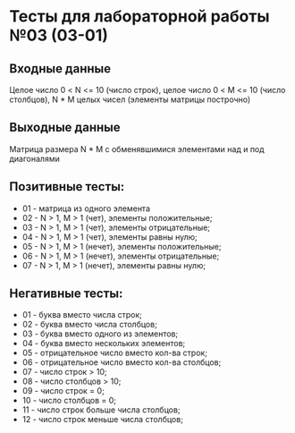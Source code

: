# Тесты для лабораторной работы №03 (03-01)

## Входные данные

Целое число 0 < N <= 10 (число строк), целое число 0 < M <= 10 (число столбцов), N * M целых чисел (элементы матрицы построчно)

## Выходные данные

Матрица размера N * M с обменявшимися элементами над и под диагоналями

## Позитивные тесты:

- 01 - матрица из одного элемента
- 02 - N > 1, M > 1 (чет), элементы положительные;
- 03 - N > 1, M > 1 (чет), элементы отрицательные;
- 04 - N > 1, M > 1 (чет), элементы равны нулю;
- 05 - N > 1, M > 1 (нечет), элементы положительные;
- 06 - N > 1, M > 1 (нечет), элементы отрицательные;
- 07 - N > 1, M > 1 (нечет), элементы равны нулю;

## Негативные тесты:

- 01 - буква вместо числа строк;
- 02 - буква вместо числа столбцов;
- 03 - буква вместо одного из элементов;
- 04 - буква вместо нескольких элементов;
- 05 - отрицательное число вместо кол-ва строк;
- 06 - отрицательное число вместо кол-ва столбцов;
- 07 - число строк > 10;
- 08 - число столбцов > 10;
- 09 - число строк = 0;
- 10 - число столбцов = 0;
- 11 - число строк больше числа столбцов;
- 12 - число строк меньше числа столбцов;
